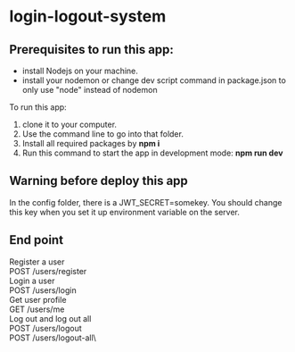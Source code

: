 # login-logout-system
## Prerequisites to run this app:
* install Nodejs on your machine.
* install your nodemon or change dev script command in package.json to only use "node" instead of nodemon


To run this app: 
1. clone it to your computer. 
1. Use the command line to go into that folder. 
1. Install all required packages by **npm i** 
1. Run this command to start the app in development mode: **npm run dev**
## Warning before deploy this app
In the config folder, there is a JWT_SECRET=somekey. You should change this key when you set it up environment variable on the server.


## End point
Register a user\
POST /users/register\
Login a user\
POST /users/login\
Get user profile\
GET /users/me\
Log out and log out all\
POST /users/logout\
POST /users/logout-all\
